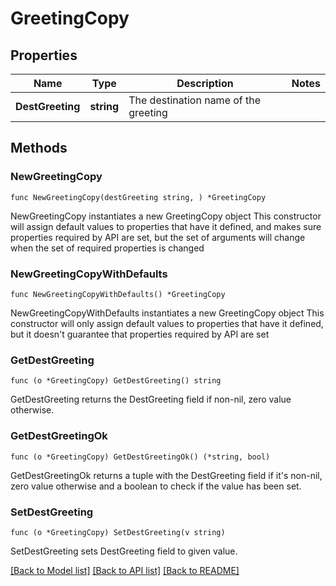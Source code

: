 # GreetingCopy

## Properties

Name | Type | Description | Notes
------------ | ------------- | ------------- | -------------
**DestGreeting** | **string** | The destination name of the greeting |

## Methods

### NewGreetingCopy

`func NewGreetingCopy(destGreeting string, ) *GreetingCopy`

NewGreetingCopy instantiates a new GreetingCopy object
This constructor will assign default values to properties that have it defined,
and makes sure properties required by API are set, but the set of arguments
will change when the set of required properties is changed

### NewGreetingCopyWithDefaults

`func NewGreetingCopyWithDefaults() *GreetingCopy`

NewGreetingCopyWithDefaults instantiates a new GreetingCopy object
This constructor will only assign default values to properties that have it defined,
but it doesn't guarantee that properties required by API are set

### GetDestGreeting

`func (o *GreetingCopy) GetDestGreeting() string`

GetDestGreeting returns the DestGreeting field if non-nil, zero value otherwise.

### GetDestGreetingOk

`func (o *GreetingCopy) GetDestGreetingOk() (*string, bool)`

GetDestGreetingOk returns a tuple with the DestGreeting field if it's non-nil, zero value otherwise
and a boolean to check if the value has been set.

### SetDestGreeting

`func (o *GreetingCopy) SetDestGreeting(v string)`

SetDestGreeting sets DestGreeting field to given value.

[[Back to Model list]](../README.md#documentation-for-models) [[Back to API list]](../README.md#documentation-for-api-endpoints) [[Back to README]](../README.md)
